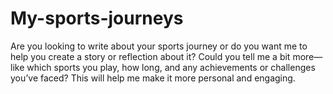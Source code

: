 # My-sports-journeys
Are you looking to write about your sports journey or do you want me to help you create a story or reflection about it? Could you tell me a bit more—like which sports you play, how long, and any achievements or challenges you’ve faced? This will help me make it more personal and engaging.
